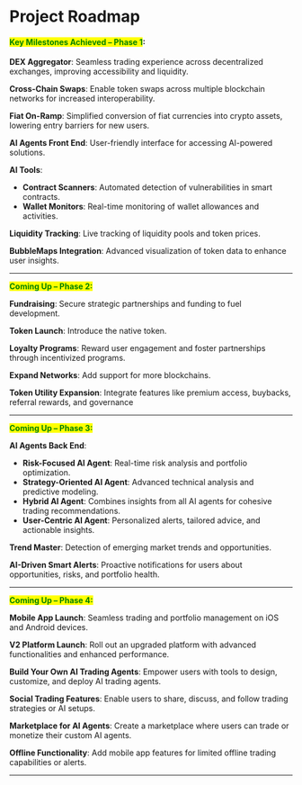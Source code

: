 # Project Roadmap

#### <mark style="color:green;">**Key Milestones Achieved – Phase 1**</mark>**:**

**DEX Aggregator**: Seamless trading experience across decentralized exchanges, improving accessibility and liquidity.

**Cross-Chain Swaps**: Enable token swaps across multiple blockchain networks for increased interoperability.

**Fiat On-Ramp**: Simplified conversion of fiat currencies into crypto assets, lowering entry barriers for new users.

**AI Agents Front End**: User-friendly interface for accessing AI-powered solutions.

**AI Tools**:

* **Contract Scanners**: Automated detection of vulnerabilities in smart contracts.
* **Wallet Monitors**: Real-time monitoring of wallet allowances and activities.

**Liquidity Tracking**: Live tracking of liquidity pools and token prices.

**BubbleMaps Integration**: Advanced visualization of token data to enhance user insights.

***

<mark style="color:green;">**Coming Up – Phase 2:**</mark>

**Fundraising**: Secure strategic partnerships and funding to fuel development.

**Token Launch**: Introduce the native token.

**Loyalty Programs**: Reward user engagement and foster partnerships through incentivized programs.

**Expand Networks**: Add support for more blockchains.

**Token Utility Expansion**: Integrate features like premium access, buybacks, referral rewards, and governance

***

<mark style="color:green;">**Coming Up – Phase 3:**</mark>

**AI Agents Back End**:

* **Risk-Focused AI Agent**: Real-time risk analysis and portfolio optimization.
* **Strategy-Oriented AI Agent**: Advanced technical analysis and predictive modeling.
* **Hybrid AI Agent**: Combines insights from all AI agents for cohesive trading recommendations.
* **User-Centric AI Agent**: Personalized alerts, tailored advice, and actionable insights.

**Trend Master**: Detection of emerging market trends and opportunities.

**AI-Driven Smart Alerts**: Proactive notifications for users about opportunities, risks, and portfolio health.

***

<mark style="color:green;">**Coming Up – Phase 4:**</mark>

**Mobile App Launch**: Seamless trading and portfolio management on iOS and Android devices.

**V2 Platform Launch**: Roll out an upgraded platform with advanced functionalities and enhanced performance.

**Build Your Own AI Trading Agents**: Empower users with tools to design, customize, and deploy AI trading agents.

**Social Trading Features**: Enable users to share, discuss, and follow trading strategies or AI setups.

**Marketplace for AI Agents**: Create a marketplace where users can trade or monetize their custom AI agents.

**Offline Functionality**: Add mobile app features for limited offline trading capabilities or alerts.

***

####

